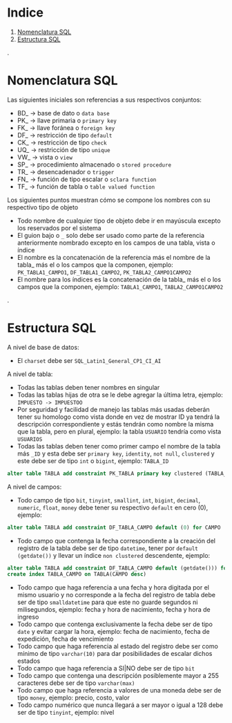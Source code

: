 # Indice

1. [Nomenclatura SQL](#id1)
2. [Estructura SQL](#id2)

.

# Nomenclatura SQL <a name="id1"></a>

Las siguientes iniciales son referencias a sus respectivos conjuntos:
* BD_ -> base de dato o `data base`
* PK_ -> llave primaria o `primary key`
* FK_ -> llave foránea o `foreign key`
* DF_ -> restricción de tipo `default`
* CK_ -> restricción de tipo `check`
* UQ_ -> restricción de tipo `unique`
* VW_ -> vista o `view`
* SP_ -> procedimiento almacenado o `stored procedure`
* TR_ -> desencadenador o `trigger`
* FN_ -> función de tipo escalar o `sclara function`
* TF_ -> función de tabla o `table valued function`

Los siguientes puntos muestran cómo se compone los nombres con su respectivo tipo de objeto

* Todo nombre de cualquier tipo de objeto debe ir en mayúscula excepto los reservados por el sistema
* El guion bajo o `_` solo debe ser usado como parte de la referencia anteriormente nombrado excepto en los campos de una tabla, vista o índice
* El nombre es la concatenación de la referencia más el nombre de la tabla_ más el o los campos que la componen, ejemplo: `PK_TABLA1_CAMPO1`, `DF_TABLA1_CAMPO2`, `PK_TABLA2_CAMPO1CAMPO2`
* El nombre para los índices es la concatenación de la tabla_ más el o los campos que la componen, ejemplo: `TABLA1_CAMPO1`, `TABLA2_CAMPO1CAMPO2`

.

# Estructura SQL <a name="id2"></a>

A nivel de base de datos:
* El `charset` debe ser `SQL_Latin1_General_CP1_CI_AI`

A nivel de tabla:
* Todas las tablas deben tener nombres en singular
* Todas las tablas hijas de otra se le debe agregar la última letra, ejemplo: `IMPUESTO -> IMPUESTOO`
* Por seguridad y facilidad de manejo las tablas más usadas deberán tener su homologo como vista donde en vez de mostrar ID ya tendrá la descripción correspondiente y estás tendrán como nombre la misma que la tabla, pero en plural, ejemplo: la tabla `USUARIO` tendría como vista `USUARIOS`
* Todas las tablas deben tener como primer campo el nombre de la tabla más `_ID` y esta debe ser `primary key`, `identity`, `not null`, `clustered` y este debe ser de tipo `int` o `bigint`, ejemplo: `TABLA_ID`
```sql
alter table TABLA add constraint PK_TABLA primary key clustered (TABLA_ID)
```

A nivel de campos:
* Todo campo de tipo `bit`, `tinyint`, `smallint`, `int`, `bigint`, `decimal`, `numeric`, `float`, `money` debe tener su respectivo `default` en cero (0), ejemplo: 
```sql 
alter table TABLA add constraint DF_TABLA_CAMPO default (0) for CAMPO
```

* Todo campo que contenga la fecha correspondiente a la creación del registro de la tabla debe ser de tipo `datetime`, tener por `default (getdate())` y llevar un índice `non clustered` descendente, ejemplo:
```sql 
alter table TABLA add constraint DF_TABLA_CAMPO default (getdate())) for CAMPO
create index TABLA_CAMPO on TABLA(CAMPO desc)
```

* Todo campo que haga referencia a una fecha y hora digitada por el mismo usuario y no corresponde a la fecha del registro de tabla debe ser de tipo `smalldatetime` para que este no guarde segundos ni milisegundos, ejemplo: fecha y hora de nacimiento, fecha y hora de ingreso
* Todo campo que contenga exclusivamente la fecha debe ser de tipo `date` y evitar cargar la hora, ejemplo: fecha de nacimiento, fecha de expedición, fecha de vencimiento
* Todo campo que haga referencia al estado del registro debe ser como mínimo de tipo `varchar(10)` para dar posibilidades de escalar dichos estados
* Todo campo que haga referencia a SI|NO debe ser de tipo `bit`
* Todo campo que contenga una descripción posiblemente mayor a 255 caracteres debe ser de tipo `varchar(max)`
* Todo campo que haga referencia a valores de una moneda debe ser de tipo `money`, ejemplo: precio, costo, valor
* Todo campo numérico que nunca llegará a ser mayor o igual a 128 debe ser de tipo `tinyint`, ejemplo: nivel